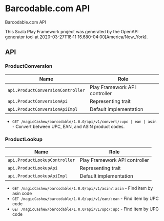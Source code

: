 # Barcodable.com API

Barcodable.com API

This Scala Play Framework project was generated by the OpenAPI generator tool at 2020-03-27T18:11:16.680-04:00[America/New_York].

## API

### ProductConversion

|Name|Role|
|----|----|
|`api.ProductConversionController`|Play Framework API controller|
|`api.ProductConversionApi`|Representing trait|
|`api.ProductConversionApiImpl`|Default implementation|

* `GET /magicCashew/barcodable/1.0.0/api/v1/convert/:upc | ean | asin` - Convert between UPC, EAN, and ASIN product codes.

### ProductLookup

|Name|Role|
|----|----|
|`api.ProductLookupController`|Play Framework API controller|
|`api.ProductLookupApi`|Representing trait|
|`api.ProductLookupApiImpl`|Default implementation|

* `GET /magicCashew/barcodable/1.0.0/api/v1/asin/:asin` - Find item by asin code
* `GET /magicCashew/barcodable/1.0.0/api/v1/ean/:ean` - Find item by UPC code
* `GET /magicCashew/barcodable/1.0.0/api/v1/upc/:upc` - Find item by UPC code

